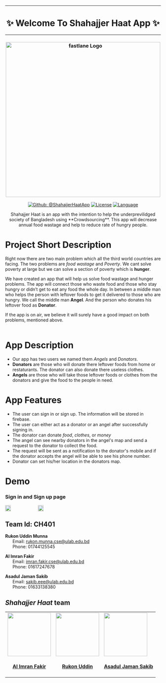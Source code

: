 <hr />
<h1 align="center">
  ✨ Welcome To Shahajjer Haat App</a> ✨
</h1>
<hr />

<h3 align="center">
  <a href="https://github.com/rukon-uddin/Shahjjer-hat-app/blob/main/assets/logoText.png">
  <img src="https://github.com/rukon-uddin/Shahjjer-hat-app/blob/main/assets/logoText.png?raw=true" alt="fastlane Logo" width="500">
  </a>
</h3>
<div align = "center">

[![Github: @ShahajjerHaatApp](https://img.shields.io/badge/contact-%40shahajjerHaatApp-blue)](https://github.com/rukon-uddin/Shahjjer-hat-app)
[![License](https://img.shields.io/github/license/rukon-uddin/Shahjjer-hat-app?color=Green)](https://github.com/rukon-uddin/Shahjjer-hat-app/blob/main/LICENSE)
[![Language](https://img.shields.io/badge/Language-Java-brightgreen)](https://github.com/rukon-uddin/Shahjjer-hat-app)

</div>

<div align = "center">
Shahajjer Haat is an app with the intention to help the underprevilidged society of Bangladesh using **Crowdsourcing**. This app will decrease annual food wastage and help to reduce rate of hungry people.
</div>

# Project Short Description

 Right now there are two main problem which all the third world countries are facing. The two problems are _food wastage_ and _Poverty_. We cant solve poverty at large but we can solve a section of poverty which is **hunger**.

 We have created an app that will help us solve food wastage and hunger problems. The app will connect those who waste food and those who stay hungry or didn’t get to eat any food the whole day. In between a middle man who helps the person with leftover foods to get it delivered to those who are hungry. We call the middle man **Angel**. And the person who donates his leftover food as **Donator**. 

 If the app is on air, we believe it will surely have a good impact on both problems, mentioned above.
 <br>
 <br>

# App Description
- Our app has two users we named them _Angels_ and _Donators_.
- **Donators** are those who will donate there leftover foods from home or restaturants. The donator can also donate there useless clothes.
- **Angels** are those who will take those leftover foods or clothes from the donators and give the food to the people in need.

# App Features
- The user can sign in or sign up. The information will be stored in firebase.
- The user can either act as a donator or an angel after successfully signing in.
- The donator can donate _food_, _clothes_, or _money_
- The angel can see nearby donators in the angel's map and send a request to the donator to collect the food.
- The request will be sent as a notification to the donator's mobile and if the donator accepts the angel will be able to see his phone number.
- Donator can set his/her location in the donators map.

# Demo
### Sign in and Sign up page
<div style="display:flex;" >
	<img src="https://github.com/rukon-uddin/Shahjjer-hat-app/blob/main/assets/Capture.PNG?raw=true" width="19%" >
	<img src="https://github.com/rukon-uddin/Shahjjer-hat-app/blob/main/assets/loginSignup.gif?raw=true" width="19%" style="margin-left:10px;" >
</div>



## Team Id: CH401
  <b>Rukon Uddin Munna</b> <br>
  &nbsp;&nbsp;&nbsp;&nbsp;&nbsp; Email: <a>rukon.munna.cse@ulab.edu.bd</a> <br>
  &nbsp;&nbsp;&nbsp;&nbsp;&nbsp; Phone: 01744125545</a> <br>

  <b>Al Imran Fakir</b> <br>
  &nbsp;&nbsp;&nbsp;&nbsp;&nbsp; Email: <a>imran.fakir.cse@ulab.edu.bd</a> <br>
  &nbsp;&nbsp;&nbsp;&nbsp;&nbsp; Phone: 01617247678</a> <br>

  <b>Asadul Jaman Sakib</b> <br>
  &nbsp;&nbsp;&nbsp;&nbsp;&nbsp; Email: <a>sakib.eee@ulab.edu.bd</a> <br>
  &nbsp;&nbsp;&nbsp;&nbsp;&nbsp; Phone: 01633138380</a> <br>



## **_Shahajjer Haat_ team**

<!-- This table is regenerated and resorted on each release -->
<table id='team'>
<tr>
<td id='al-imran'>
<img src='https://avatars.githubusercontent.com/u/48122690?v=4' width='140px;'>
</a>
<h4 align='center'><a href = 'https://github.com/alimranfakir'> Al Imran Fakir</a></h4>
</td>
<td id='Rukon-uddin'>
<a href='https://github.com/rukon-uddin'>
<img src='https://avatars.githubusercontent.com/u/57187277?v=4' width='140px;'>
</a>
<h4 align='center'><a href='https://github.com/rukon-uddin'>Rukon Uddin</a></h4>
</td>
<td id='sakib'>
<a href='https://www.facebook.com/sakib.specific'>
<img src='https://github.com/rukon-uddin/Shahjjer-hat-app/blob/main/assets/sakib.jpg?raw=true' width='140px;' height ='140px';>
</a>
<h4 align='center'><a href='https://www.facebook.com/sakib.specific'>Asadul Jaman Sakib</a></h4>
</tr>
</table>


